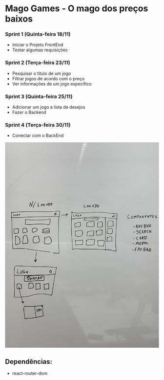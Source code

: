 # Mago Games - O mago dos preços baixos

### Sprint 1 (Quinta-feira 18/11)
  * Iniciar o Projeto FrontEnd
  * Testar algumas requisições
 
### Sprint 2 (Terça-feira 23/11)
  * Pesquisar o título de um jogo
  * Filtrar jogos de acordo com o preço
  * Ver informações de um jogo específico
 
### Sprint 3 (Quinta-feira 25/11)
  * Adicionar um jogo a lista de desejos
  * Fazer o Backend

### Sprint 4 (Terça-feira 30/11)
  * Conectar com o BackEnd
  
![](arquitetura.jpg)

## Dependências:
  * react-router-dom
